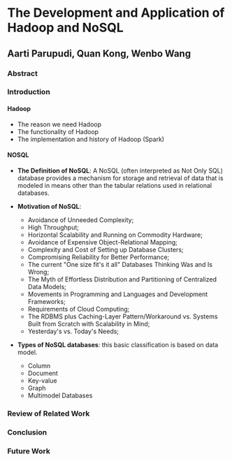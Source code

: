 # The Development and Application of Hadoop and NoSQL 

## Aarti Parupudi, Quan Kong, Wenbo Wang

### Abstract

### Introduction

#### Hadoop

* The reason we need Hadoop
* The functionality of Hadoop
* The implementation and history of Hadoop (Spark) 

#### NOSQL

* **The Definition of NoSQL**: A NoSQL (often interpreted as Not Only SQL) database provides a mechanism for storage and retrieval of data that is modeled in means other than the tabular relations used in relational databases.
* **Motivation of NoSQL**: 
	* Avoidance of Unneeded Complexity;
	* High Throughput;
	* Horizontal Scalability and Running on Commodity Hardware;
	* Avoidance of Expensive Object-Relational Mapping;
	* Complexity and Cost of Setting up Database Clusters;
	* Compromising Reliability for Better Performance;
	* The current "One size fit's it all" Databases Thinking Was and Is Wrong;
	* The Myth of Effortless Distribution and Partitioning of Centralized Data Models;
	* Movements in Programming and Languages and Development Frameworks;
	* Requirements of Cloud Computing;
	* The RDBMS plus Caching-Layer Pattern/Workaround vs. Systems Built from Scratch with Scalability in Mind;
	* Yesterday's vs. Today's Needs;

* **Types of NoSQL databases**: this basic classification is based on data model. 
	* Column
	* Document
	* Key-value
	* Graph
	* Multimodel Databases


### Review of Related Work

### Conclusion

### Future Work
